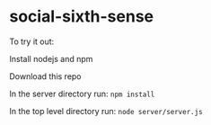 # social-sixth-sense

To try it out:

Install nodejs and npm

Download this repo

In the server directory run: `npm install`

In the top level directory run: `node server/server.js`
